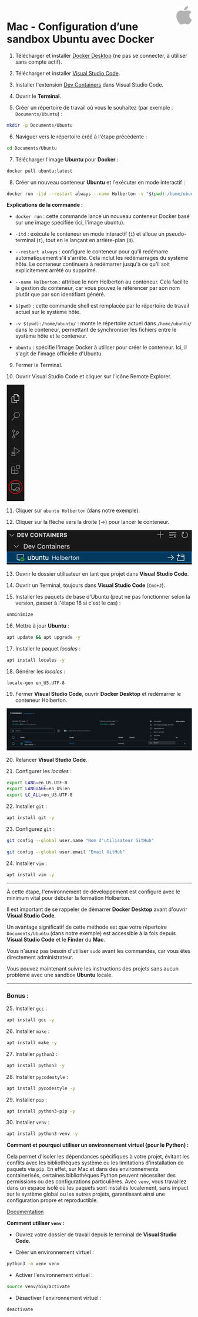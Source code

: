 <img  height="50px" align="right" src="https://raw.githubusercontent.com/fchavonet/fchavonet/refs/heads/main/resources/images/logo-apple.png" alt="Apple logo">

# Mac - Configuration d’une sandbox Ubuntu avec Docker

1. Télécharger et installer [Docker Desktop](https://www.docker.com/products/docker-desktop/) (ne pas se connecter, à utiliser sans compte actif).

2. Télécharger et installer [Visual Studio Code](https://code.visualstudio.com/download).

3. Installer l'extension [Dev Containers](https://marketplace.visualstudio.com/items?itemName=ms-vscode-remote.remote-containers) dans Visual Studio Code.

4. Ouvrir le **Terminal**.

5. Créer un répertoire de travail où vous le souhaitez (par exemple : `Documents/Ubuntu`) :

```bash
mkdir -p Documents/Ubuntu
```

6. Naviguer vers le répertoire créé à l'étape précédente :

```bash
cd Documents/Ubuntu
```

7. Télécharger l'image **Ubuntu** pour **Docker** :

```bash
docker pull ubuntu:latest
```

8. Créer un nouveau conteneur **Ubuntu** et l'exécuter en mode interactif :

```bash
docker run -itd --restart always --name Holberton -v "$(pwd):/home/ubuntu/" ubuntu
```

**Explications de la commande :**

- `docker run` : cette commande lance un nouveau conteneur Docker basé sur une image spécifiée (ici, l'image ubuntu).

- `-itd` : exécute le conteneur en mode interactif (`i`) et alloue un pseudo-terminal (`t`), tout en le lançant en arrière-plan (`d`).

- `--restart always` : configure le conteneur pour qu'il redémarre automatiquement s'il s'arrête. Cela inclut les redémarrages du système hôte. Le conteneur continuera à redémarrer jusqu'à ce qu'il soit explicitement arrêté ou supprimé.

- `--name Holberton` : attribue le nom Holberton au conteneur. Cela facilite la gestion du conteneur, car vous pouvez le référencer par son nom plutôt que par son identifiant généré.

- `$(pwd)` : cette commande shell est remplacée par le répertoire de travail actuel sur le système hôte.

- `-v $(pwd):/home/ubuntu/` : monte le répertoire actuel dans `/home/ubuntu/` dans le conteneur, permettant de synchroniser les fichiers entre le système hôte et le conteneur.

- `ubuntu` : spécifie l'image Docker à utiliser pour créer le conteneur. Ici, il s'agit de l'image officielle d'Ubuntu.

9. Fermer le Terminal.

10. Ouvrir Visual Studio Code et cliquer sur l'icône Remote Explorer.

<p align="left">
    <img src="./assets/images/screenshot-remote_explorer.webp" alt="Remote Explorer screenshot">
</p>

11. Cliquer sur `ubuntu Holberton` (dans notre exemple).

12. Cliquer sur la flèche vers la droite (->) pour lancer le conteneur.

<p align="left">
    <img src="./assets/images/screenshot-dev_containers.webp" alt="Dev Containers screenshot">
</p>

13. Ouvrir le dossier utilisateur en tant que projet dans **Visual Studio Code**.

14. Ouvrir un Terminal, toujours dans **Visual Studio Code** (`Cmd+J`).

15. Installer les paquets de base d'Ubuntu (peut ne pas fonctionner selon la version, passer à l'étape 16 si c'est le cas) :

```bash
unminimize
```

16. Mettre à jour **Ubuntu** :

```bash
apt update && apt upgrade -y
```

17. Installer le paquet *locales* :

```bash
apt install locales -y
```

18. Générer les *locales* :

```bash
locale-gen en_US.UTF-8
```

19. Fermer **Visual Studio Code**, ouvrir **Docker Desktop** et redémarrer le conteneur Holberton.

<p align="left">
    <img src="./assets/images/screenshot-docker_desktop.webp" alt="Docker Desktop screenshot">
</p>

20. Relancer **Visual Studio Code**.

21. Configurer les *locales* :

```bash
export LANG=en_US.UTF-8
export LANGUAGE=en_US:en
export LC_ALL=en_US.UTF-8
```

22. Installer `git` :

```bash
apt install git -y
```

23. Configurez `git` :

```bash
git config --global user.name "Nom d'utilisateur GitHub"
```

```bash
git config --global user.email "Email GitHub"
```

24. Installer `vim` :

```bash
apt install vim -y
```

---

À cette étape, l'environnement de développement est configuré avec le minimum vital pour débuter la formation Holberton.

Il est important de se rappeler de démarrer **Docker Desktop** avant d'ouvrir **Visual Studio Code**.

Un avantage significatif de cette méthode est que votre répertoire `Documents/Ubuntu` (dans notre exemple) est accessible à la fois depuis **Visual Studio Code** et le **Finder** du **Mac**.

Vous n'aurez pas besoin d'utiliser `sudo` avant les commandes, car vous êtes directement administrateur.

Vous pouvez maintenant suivre les instructions des projets sans aucun problème avec une sandbox **Ubuntu** locale.

---

### Bonus :

25. Installer `gcc` :

```bash
apt install gcc -y
```

26. Installer `make` :

```bash
apt install make -y
```

27. Installer `python3` :

```bash
apt install python3 -y
```

28. Installer `pycodestyle` :

```bash
apt install pycodestyle -y
```

29. Installer `pip` :

```bash
apt install python3-pip -y
```

30. Installer `venv` :

```bash
apt install python3-venv -y
```

**Comment et pourquoi utiliser un environnement virtuel (pour le Python) :**

Cela permet d'isoler les dépendances spécifiques à votre projet, évitant les conflits avec les bibliothèques système ou les limitations d'installation de paquets via `pip`. En effet, sur Mac et dans des environnements containerisés, certaines bibliothèques Python peuvent nécessiter des permissions ou des configurations particulières. Avec `venv`, vous travaillez dans un espace isolé où les paquets sont installés localement, sans impact sur le système global ou les autres projets, garantissant ainsi une configuration propre et reproductible.

[Documentation](https://docs.python.org/fr/3.13/library/venv.html)

**Comment utiliser `venv` :**

- Ouvrez votre dossier de travail depuis le terminal de **Visual Studio Code**.

- Créer un environnement virtuel :

```bash
python3 -m venv venv
```

- Activer l'environnement virtuel :

```bash
source venv/bin/activate
```

- Désactiver l'environnement virtuel :

```bash
deactivate
```